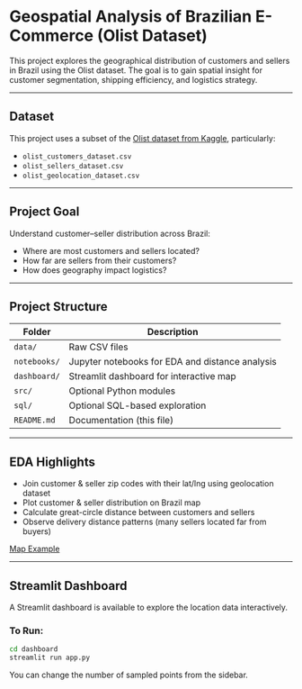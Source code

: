 # Geospatial Analysis of Brazilian E-Commerce (Olist Dataset)

This project explores the geographical distribution of customers and sellers in Brazil using the Olist dataset. The goal is to gain spatial insight for customer segmentation, shipping efficiency, and logistics strategy.

---

## Dataset

This project uses a subset of the [Olist dataset from Kaggle](https://www.kaggle.com/datasets/olistbr/brazilian-ecommerce), particularly:

- `olist_customers_dataset.csv`
- `olist_sellers_dataset.csv`
- `olist_geolocation_dataset.csv`

---

## Project Goal

Understand customer–seller distribution across Brazil:
- Where are most customers and sellers located?
- How far are sellers from their customers?
- How does geography impact logistics?

---

## Project Structure

| Folder | Description |
|--------|-------------|
| `data/` | Raw CSV files |
| `notebooks/` | Jupyter notebooks for EDA and distance analysis |
| `dashboard/` | Streamlit dashboard for interactive map |
| `src/` | Optional Python modules |
| `sql/` | Optional SQL-based exploration |
| `README.md` | Documentation (this file) |

---

## EDA Highlights

- Join customer & seller zip codes with their lat/lng using geolocation dataset
- Plot customer & seller distribution on Brazil map
- Calculate great-circle distance between customers and sellers
- Observe delivery distance patterns (many sellers located far from buyers)

[Map Example](image.png)

---

## Streamlit Dashboard

A Streamlit dashboard is available to explore the location data interactively.

### To Run:

```bash
cd dashboard
streamlit run app.py
```

You can change the number of sampled points from the sidebar.
